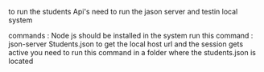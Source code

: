 to run the students Api's need to run the jason server and testin local system 

commands :
      Node js should be installed in the system
      run this command : json-server Students.json to get the local host url and the session gets active
      you need to run this command in a folder where the students.json is located
